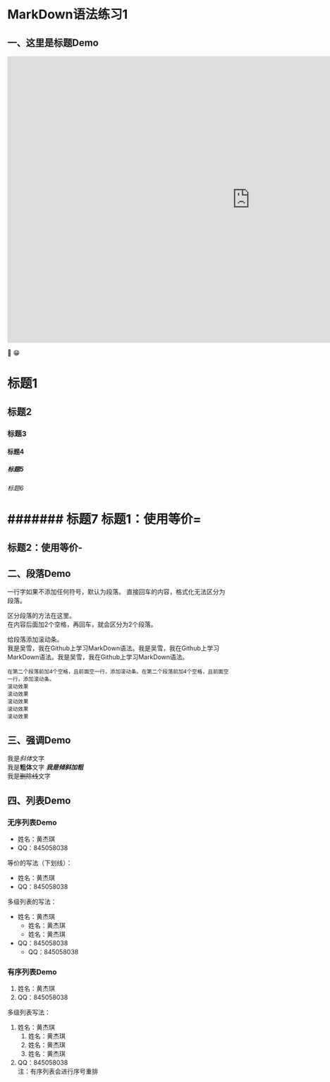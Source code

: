 # MarkDown语法练习1
## 一、这里是标题Demo

<iframe height=650 width=1100 src='https://player.youku.com/embed/XNDQwNTkwMjk2NA==' frameborder=0 'allowfullscreen'></iframe>


&#x1F53D; &#x1F601;
# 标题1
## 标题2
### 标题3
#### 标题4
##### 标题5
###### 标题6
####### 标题7
标题1：使用等价=
===
标题2：使用等价-
---

## 二、段落Demo
一行字如果不添加任何符号，默认为段落。
直接回车的内容，格式化无法区分为段落。  

区分段落的方法在这里。  
在内容后面加2个空格，再回车，就会区分为2个段落。

给段落添加滚动条。  
 我是吴雪，我在Github上学习MarkDown语法。我是吴雪，我在Github上学习MarkDown语法。我是吴雪，我在Github上学习MarkDown语法。  
 
    在第二个段落前加4个空格，且前面空一行，添加滚动条。在第二个段落前加4个空格，且前面空一行，添加滚动条。
	滚动效果
	滚动效果
	滚动效果
	滚动效果
	滚动效果

## 三、强调Demo
我是*斜体*文字  
我是**粗体**文字
***我是倾斜加粗***  
我是~~删除线~~文字

## 四、列表Demo
### 无序列表Demo
* 姓名：黄杰琪
* QQ：845058038

等价的写法（下划线）：
- 姓名：黄杰琪
- QQ：845058038

多级列表的写法：  
* 姓名：黄杰琪 
  * 姓名：黄杰琪  
  * 姓名：黄杰琪
* QQ：845058038  
  * QQ：845058038

### 有序列表Demo
1. 姓名：黄杰琪     
2. QQ：845058038  

多级列表写法：  
1. 姓名：黄杰琪  
   1. 姓名：黄杰琪  
   1. 姓名：黄杰琪  
   2. 姓名：黄杰琪    
2. QQ：845058038  
注：有序列表会进行序号重排
